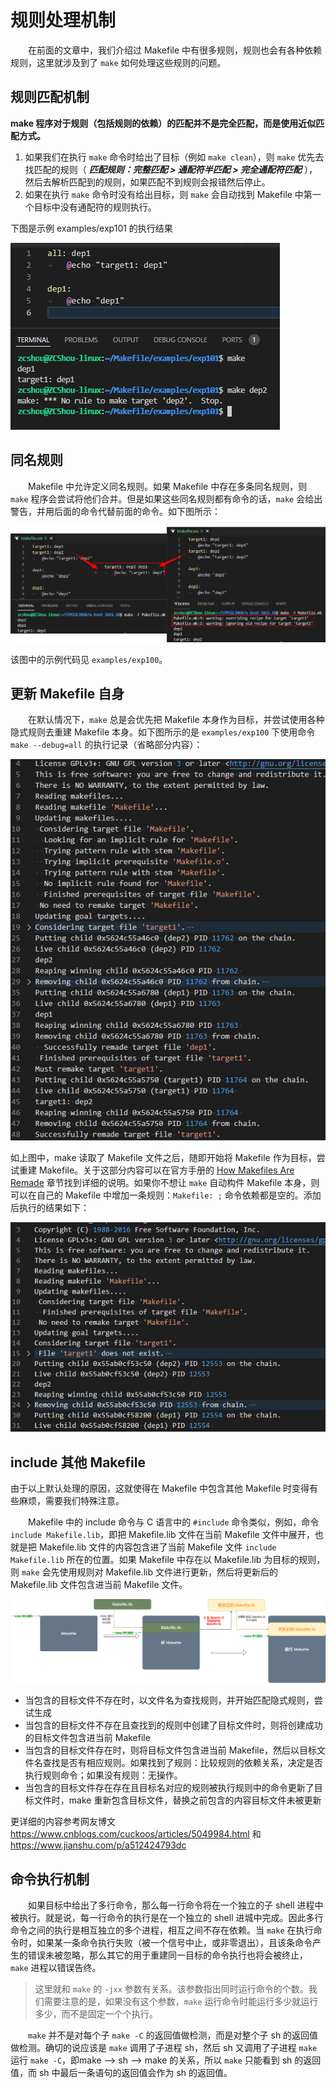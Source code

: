 # 规则处理机制
&emsp;&emsp;在前面的文章中，我们介绍过 Makefile 中有很多规则，规则也会有各种依赖规则，这里就涉及到了 `make` 如何处理这些规则的问题。

## 规则匹配机制
**make 程序对于规则（包括规则的依赖）的匹配并不是完全匹配，而是使用近似匹配方式。**
1. 如果我们在执行 `make` 命令时给出了目标（例如 `make clean`），则 `make` 优先去找匹配的规则（ ***匹配规则：完整匹配 > 通配符半匹配 > 完全通配符匹配*** ），然后去解析匹配到的规则，如果匹配不到规则会报错然后停止。
2. 如果在执行 `make` 命令时没有给出目标，则 `make` 会自动找到 Makefile 中第一个目标中没有通配符的规则执行。

下图是示例 examples/exp101 的执行结果

![exp101](./images/make_rules_proc.jpg)

## 同名规则
&emsp;&emsp;Makefile 中允许定义同名规则。如果 Makefile 中存在多条同名规则，则 `make` 程序会尝试将他们合并。但是如果这些同名规则都有命令的话，`make` 会给出警告，并用后面的命令代替前面的命令。如下图所示：

![exp100](./images/match.png)

该图中的示例代码见 `examples/exp100`。

## 更新 Makefile 自身
&emsp;&emsp;在默认情况下，`make` 总是会优先把 Makefile 本身作为目标，并尝试使用各种隐式规则去重建 Makefile 本身。如下图所示的是 `examples/exp100` 下使用命令 `make --debug=all` 的执行记录（省略部分内容）：

![remakefile](./images/remakefile.jpg)

如上图中，make 读取了 Makefile 文件之后，随即开始将 Makefile 作为目标，尝试重建 Makefile。关于这部分内容可以在官方手册的 [How Makefiles Are Remade](https://www.gnu.org/software/make/manual/make.html#Remaking-Makefiles) 章节找到详细的说明。如果你不想让 `make` 自动构件 Makefile 本身，则可以在自己的 Makefile 中增加一条规则：`Makefile: ;` 命令依赖都是空的。添加后执行的结果如下：

![no_remakefile](./images/no_remakefile.jpg)

## include 其他 Makefile
由于以上默认处理的原因，这就使得在 Makefile 中包含其他 Makefile 时变得有些麻烦，需要我们特殊注意。

&emsp;&emsp;Makefile 中的 include 命令与 C 语言中的 `#include` 命令类似，例如，命令 `include Makefile.lib`，即把 Makefile.lib 文件在当前 Makefile 文件中展开，也就是把 Makefile.lib 文件的内容包含进了当前 Makefile 文件 `include Makefile.lib` 所在的位置。如果 Makefile 中存在以 Makefile.lib 为目标的规则，则 `make` 会先使用规则对 Makefile.lib 文件进行更新，然后将更新后的 Makefile.lib 文件包含进当前 Makefile 文件。

![no_remakefile](./images/make_include.png)

- 当包含的目标文件不存在时，以文件名为查找规则，并开始匹配隐式规则，尝试生成
- 当包含的目标文件不存在且查找到的规则中创建了目标文件时，则将创建成功的目标文件包含进当前 Makefile
- 当包含的目标文件存在时，则将目标文件包含进当前 Makefile，然后以目标文件名查找是否有相应规则。如果找到了规则：比较规则的依赖关系，决定是否执行规则命令；如果没有规则：无操作。
- 当包含的目标文件存在存在且目标名对应的规则被执行规则中的命令更新了目标文件时，make 重新包含目标文件，替换之前包含的内容目标文件未被更新

更详细的内容参考网友博文 https://www.cnblogs.com/cuckoos/articles/5049984.html 和 https://www.jianshu.com/p/a512424793dc

## 命令执行机制
&emsp;&emsp;如果目标中给出了多行命令，那么每一行命令将在一个独立的子 shell 进程中被执行。就是说，每一行命令的执行是在一个独立的 shell 进城中完成。因此多行命令之间的执行是相互独立的多个进程，相互之间不存在依赖。当 `make` 在执行命令时，如果某一条命令执行失败（被一个信号中止，或非零退出），且该条命令产生的错误未被忽略，那么其它的用于重建同一目标的命令执行也将会被终止，`make` 进程以错误告终。

> 这里就和 `make` 的  `-jxx` 参数有关系。该参数指出同时运行命令的个数。我们需要注意的是，如果没有这个参数，`make` 运行命令时能运行多少就运行多少，而不是固定一个个执行。

&emsp;&emsp;`make` 并不是对每个子 `make -C` 的返回值做检测，而是对整个子 sh 的返回值做检测。确切的说应该是 `make` 调用了子进程 sh，然后 sh 又调用了子进程 `make` 运行 `make -C`，即make –> sh –> make 的关系，所以 `make` 只能看到 sh 的返回值，而 sh 中最后一条语句的返回值会作为 sh 的返回值。
